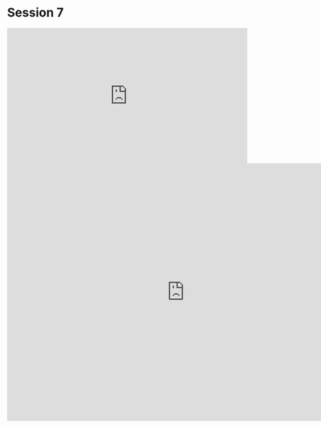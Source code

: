 # Session 7

<iframe width="560" height="315" src="https://www.youtube-nocookie.com/embed/ttCrZ54sImw" frameborder="0" allow="autoplay; encrypted-media" allowfullscreen></iframe>

<iframe id="iframe_container" frameborder="0" webkitallowfullscreen="" mozallowfullscreen="" allowfullscreen="" allow="autoplay; fullscreen" width="825" height="600" src="https://prezi.com/embed/0b9mbj2hmjmk/?bgcolor=ffffff&amp;lock_to_path=0&amp;autoplay=0&amp;autohide_ctrls=0&amp;landing_data=bHVZZmNaNDBIWnNjdEVENDRhZDFNZGNIUE43MHdLNWpsdFJLb2ZHanI0NUhjU1JnSFJmTmxCRC96dzFXdmtvOE1RPT0&amp;landing_sign=ZOr9ojD29eFaW0WEEMhxEJputm_Cg3u-SjaeuQ5ySys"></iframe>
